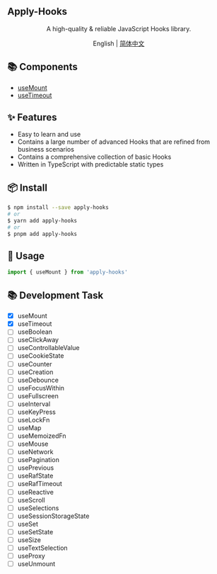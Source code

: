 ## Apply-Hooks

<div align='center'>
A high-quality & reliable JavaScript Hooks library.

English | [简体中文](https://github.com/a572251465/w-hooks/blob/main/README.zh-CN.md)

</div>

## 📚 Components

- [useMount](https://github.com/a572251465/w-hooks/blob/main/packages/src/useMount/index.en-US.md)
- [useTimeout](https://github.com/a572251465/w-hooks/blob/main/packages/src/useTimeout/index.en-US.md)

## ✨ Features

- Easy to learn and use
- Contains a large number of advanced Hooks that are refined from business scenarios
- Contains a comprehensive collection of basic Hooks
- Written in TypeScript with predictable static types

## 📦 Install

```bash
$ npm install --save apply-hooks
# or
$ yarn add apply-hooks
# or
$ pnpm add apply-hooks
```

## 🔨 Usage

```ts
import { useMount } from 'apply-hooks'
```

## 📚 Development Task

- [X] useMount
- [X] useTimeout
- [ ] useBoolean
- [ ] useClickAway
- [ ] useControllableValue
- [ ] useCookieState
- [ ] useCounter
- [ ] useCreation
- [ ] useDebounce
- [ ] useFocusWithin
- [ ] useFullscreen
- [ ] useInterval
- [ ] useKeyPress
- [ ] useLockFn
- [ ] useMap
- [ ] useMemoizedFn
- [ ] useMouse
- [ ] useNetwork
- [ ] usePagination
- [ ] usePrevious
- [ ] useRafState
- [ ] useRafTimeout
- [ ] useReactive
- [ ] useScroll
- [ ] useSelections
- [ ] useSessionStorageState
- [ ] useSet
- [ ] useSetState
- [ ] useSize
- [ ] useTextSelection
- [ ] useProxy
- [ ] useUnmount

